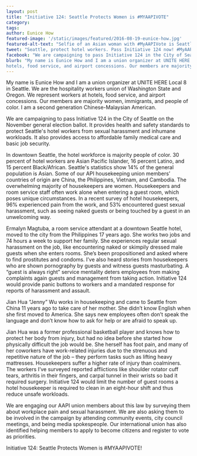 ```yaml
---
layout: post
title: "Initiative 124: Seattle Protects Women is #MYAAPIVOTE"
category: 
tags:
author: Eunice How
featured-image: '/static/images/featured/2016-08-19-eunice-how.jpg'
featured-alt-text: "Selfie of an Asian woman with #MyAAPIVote is Seattle Initiative 124 written at the bottom"
tweet: "Seattle, protect hotel workers. Pass Initiative 124 now! #MyAAPIVote"
facebook: "We are campaigning to pass Initiative 124 in the City of Seattle on the November general election ballot. It provides health and safety standards to protect Seattle's hotel workers from sexual harassment and inhumane workloads. It also provides access to affordable family medical care and basic job security. #MyAAPIVote"
blurb: "My name is Eunice How and I am a union organizer at UNITE HERE Local 8 in Seattle. We are the hospitality workers union of Washington State and Oregon. We represent workers at 
hotels, food service, and airport concessions. Our members are majority women, immigrants, and people of color."
---
```

My name is Eunice How and I am a union organizer at UNITE HERE Local 8 in Seattle. We are the hospitality workers union of Washington State and Oregon. We represent workers at 
hotels, food service, and airport concessions. Our members are majority women, immigrants, and people of color. I am a second generation Chinese-Malaysian American. 

We are campaigning to pass Initiative 124 in the City of Seattle on the November general election ballot. It provides health and safety standards to protect Seattle's hotel workers from sexual harassment and inhumane workloads. It also provides access to affordable family medical care and basic job security. 

In downtown Seattle, the hotel workforce is majority people of color. 30 percent of hotel workers are Asian Pacific Islander, 16 percent Latino, and 15 percent Black/African. Seattle's statistics show 14% of the general population is Asian. Some of our API housekeeping union members’ countries of origin are China, the Philippines, Vietnam, and Cambodia. The overwhelming majority of housekeepers are women. Housekeepers and room service staff often work alone when entering a guest room, which poses unique circumstances. In a recent survey of hotel housekeepers, 96% experienced pain from the work, and 53% encountered guest sexual harassment, such as seeing naked guests or being touched by a guest in an unwelcoming way. 

Ermalyn Magtuba, a room service attendant at a downtown Seattle hotel, moved to the city from the Philippines 17 years ago. She works two jobs and 74 hours a week to support her family. She experiences regular sexual harassment on the job, like encountering naked or skimpily dressed male guests when she enters rooms. She’s been propositioned and asked where to find prostitutes and condoms. I’ve also heard stories from housekeepers who are shown pornography by guests and witness guests masturbating. A “guest is always right” service mentality deters employees from making complaints again guests and management from taking action. Initiative 124 would provide panic buttons to workers and a mandated response for reports of harassment and assault.  

Jian Hua “Jenny” Wu works in housekeeping and came to Seattle from China 11 years ago to take care of her mother. She didn’t know English when she first moved to America. She says new employees often don’t speak the language and don’t know how to ask for help or are afraid to speak up. 

Jian Hua was a former professional basketball player and knows how to protect her body from injury, but had no idea before she started how physically difficult the job would be. She herself has foot pain, and many of her coworkers have work-related injuries due to the strenuous and repetitive nature of the job – they perform tasks such as lifting heavy mattresses. Housekeepers suffer a higher rate of injury than coalminers. The workers I’ve surveyed reported afflictions like shoulder rotator cuff tears, arthritis in their fingers, and carpal tunnel in their wrists so bad it required surgery. Initiative 124 would limit the number of guest rooms a hotel housekeeper is required to clean in an eight-hour shift and thus reduce unsafe workloads. 

We are engaging our AAPI union members about this law by surveying them about workplace pain and sexual harassment. We are also asking them to be involved in the campaign by attending community events, city council meetings, and being media spokespeople. Our international union has also identified helping members to apply to become citizens and register to vote as priorities. 

Initiative 124: Seattle Protects Women is #MYAAPIVOTE! 
